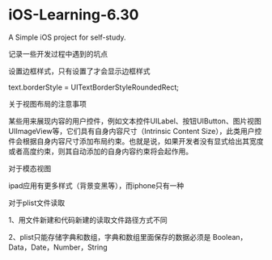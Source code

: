 # iOS-Learning-6.30

A Simple iOS project for self-study.

记录一些开发过程中遇到的坑点

设置边框样式，只有设置了才会显示边框样式 

text.borderStyle = UITextBorderStyleRoundedRect;

关于视图布局的注意事项

某些用来展现内容的用户控件，例如文本控件UILabel、按钮UIButton、图片视图UIImageView等，它们具有自身内容尺寸（Intrinsic Content Size），此类用户控件会根据自身内容尺寸添加布局约束。也就是说，如果开发者没有显式给出其宽度或者高度约束，则其自动添加的自身内容约束将会起作用。

对于模态视图

ipad应用有更多样式（背景变黑等），而iphone只有一种

对于plist文件读取

1、用文件新建和代码新建的读取文件路径方式不同

2、plist只能存储字典和数组，字典和数组里面保存的数据必须是 Boolean，Data，Date，Number，String  
